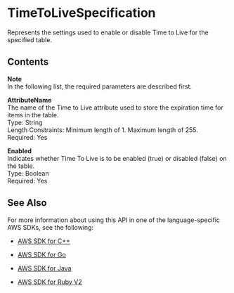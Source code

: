 # TimeToLiveSpecification<a name="API_TimeToLiveSpecification"></a>

Represents the settings used to enable or disable Time to Live for the specified table\.

## Contents<a name="API_TimeToLiveSpecification_Contents"></a>

**Note**  
In the following list, the required parameters are described first\.

 **AttributeName**   
The name of the Time to Live attribute used to store the expiration time for items in the table\.  
Type: String  
Length Constraints: Minimum length of 1\. Maximum length of 255\.  
Required: Yes

 **Enabled**   
Indicates whether Time To Live is to be enabled \(true\) or disabled \(false\) on the table\.  
Type: Boolean  
Required: Yes

## See Also<a name="API_TimeToLiveSpecification_SeeAlso"></a>

For more information about using this API in one of the language\-specific AWS SDKs, see the following:

+  [AWS SDK for C\+\+](http://docs.aws.amazon.com/goto/SdkForCpp/dynamodb-2012-08-10/TimeToLiveSpecification) 

+  [AWS SDK for Go](http://docs.aws.amazon.com/goto/SdkForGoV1/dynamodb-2012-08-10/TimeToLiveSpecification) 

+  [AWS SDK for Java](http://docs.aws.amazon.com/goto/SdkForJava/dynamodb-2012-08-10/TimeToLiveSpecification) 

+  [AWS SDK for Ruby V2](http://docs.aws.amazon.com/goto/SdkForRubyV2/dynamodb-2012-08-10/TimeToLiveSpecification) 